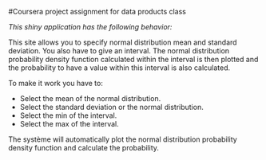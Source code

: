 #Coursera project assignment for data products class

*This shiny application has the following behavior:*

This site allows you to specify normal distribution mean and standard deviation.
You also have to give an interval. The normal distribution probability density function
calculated within the interval is then plotted and the probability to have a value
within this interval is also calculated.

To make it work you have to:
 - Select the mean of the normal distribution.
 - Select the standard deviation or the normal distribution.
 - Select the min of the interval.
 - Select the max of the interval.
 
The système will automatically plot the normal distribution probability density function
and calculate the probability.
